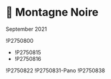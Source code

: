 # 🌲 Montagne Noire
September 2021

!P2750800

<div class="slide inline">

* !P2750815
* !P2750816

</div>

!P2750822
!P2750831-Pano
!P2750838
